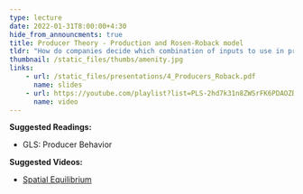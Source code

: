 ```yaml
---
type: lecture
date: 2022-01-31T8:00:00+4:30
hide_from_announcments: true
title: Producer Theory - Production and Rosen-Roback model
tldr: "How do companies decide which combination of inputs to use in production? We'll also look at putting consumer and producer theory together in the Rosen-Roback model to examine how amenities play a key role in Urban Economics "
thumbnail: /static_files/thumbs/amenity.jpg
links: 
    - url: /static_files/presentations/4_Producers_Roback.pdf
      name: slides
    - url: https://youtube.com/playlist?list=PLS-2hd7k31n8ZWSrFK6PDAOZB0MNKOOZ2
      name: video
---
```

**Suggested Readings:**
- GLS: Producer Behavior

**Suggested Videos:**
- [Spatial Equilibrium](https://www.youtube.com/watch?v=Qx394peRdK8)

